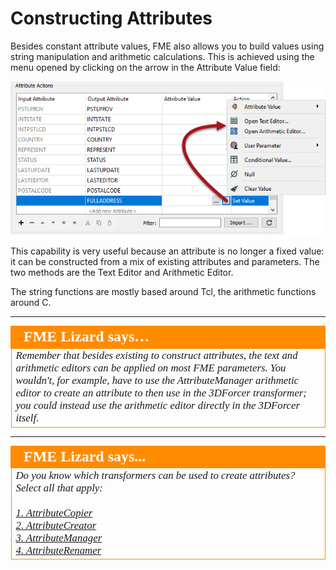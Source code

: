 <!--This section is (mostly) a copy of part of the basic manual, used here just as a reminder-->

# Constructing Attributes #
Besides constant attribute values, FME also allows you to build values using string manipulation and arithmetic calculations. This is achieved using the menu opened by clicking on the arrow in the Attribute Value field:

![](./Images/Img1.001.AttributeManagerSetMenu.png)

This capability is very useful because an attribute is no longer a fixed value: it can be constructed from a mix of existing attributes and parameters. The two methods are the Text Editor and Arithmetic Editor.

The string functions are mostly based around Tcl, the arithmetic functions around C.

---

<table style="border-spacing: 0px">
<tr>
<td style="vertical-align:middle;background-color:darkorange;border: 2px solid darkorange">
<i class="fa fa-quote-left fa-lg fa-pull-left fa-fw" style="color:white;padding-right: 12px;vertical-align:text-top"></i>
<span style="color:white;font-size:x-large;font-weight: bold;font-family:serif">FME Lizard says…</span>
</td>
</tr>

<tr>
<td style="border: 1px solid darkorange">
<span style="font-family:serif; font-style:italic; font-size:larger">
Remember that besides existing to construct attributes, the text and arithmetic editors can be applied on most FME parameters. You wouldn't, for example, have to use the AttributeManager arithmetic editor to create an attribute to then use in the 3DForcer transformer; you could instead use the arithmetic editor directly in the 3DForcer itself.</span>
</td>
</tr>
</table>

---

<!--Person X Says Section-->

<table style="border-spacing: 0px">
<tr>
<td style="vertical-align:middle;background-color:darkorange;border: 2px solid darkorange">
<i class="fa fa-quote-left fa-lg fa-pull-left fa-fw" style="color:white;padding-right: 12px;vertical-align:text-top"></i>
<span style="color:white;font-size:x-large;font-weight: bold;font-family:serif">FME Lizard says...</span>
</td>
</tr>

<tr>
<td style="border: 1px solid darkorange">
<span style="font-family:serif; font-style:italic; font-size:larger">
Do you know which transformers can be used to create attributes? Select all that apply:
<br><br><a href="http://52.73.3.37/fmedatastreaming/Manual/QAResponse2017.fmw?chapter=15&question=1&answer=1&DestDataset_TEXTLINE=C%3A%5CFMEOutput%5CQAResponse.html">1. AttributeCopier</a>
<br><a href="http://52.73.3.37/fmedatastreaming/Manual/QAResponse2017.fmw?chapter=15&question=1&answer=2&DestDataset_TEXTLINE=C%3A%5CFMEOutput%5CQAResponse.html">2. AttributeCreator</a>
<br><a href="http://52.73.3.37/fmedatastreaming/Manual/QAResponse2017.fmw?chapter=15&question=1&answer=3&DestDataset_TEXTLINE=C%3A%5CFMEOutput%5CQAResponse.html">3. AttributeManager</a>
<br><a href="http://52.73.3.37/fmedatastreaming/Manual/QAResponse2017.fmw?chapter=15&question=1&answer=4&DestDataset_TEXTLINE=C%3A%5CFMEOutput%5CQAResponse.html">4. AttributeRenamer</a>
</span>
</td>
</tr>
</table>
